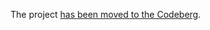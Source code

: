 The project [has been moved to the Codeberg](https://codeberg.org/post-factum/pf-kernel/wiki/README).
